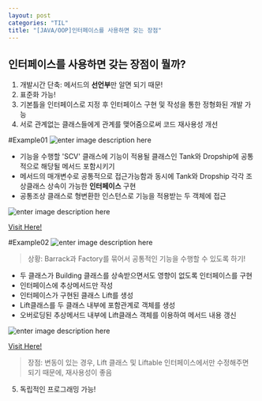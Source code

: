 ```yaml
---
layout: post
categories: "TIL"
title: "[JAVA/OOP]인터페이스를 사용하면 갖는 장점"
---
```


## 인터페이스를 사용하면 갖는  **장점**이 뭘까?

1.  개발시간 단축: 메서드의  **선언부**만 알면 되기 때문!
2.  표준화 가능!
3. 기본틀을 인터페이스로 지정 후 인터페이스 구현 및 작성을 통한 정형화된 개발 가능
4.  서로 관계없는 클래스들에게 관계를 맺어줌으로써 코드 재사용성 개선

#Example01
![enter image description here](https://github.com/hy6219/TIL-Today-I-Learned-/blob/main/JAVA/OOP%28Object%20Oriented%20Programming/Interface/Reusable/Different_class/%EC%9D%B8%ED%84%B0%ED%8E%98%EC%9D%B4%EC%8A%A4%20%EC%8B%A4%EC%8A%B5_%EA%B3%84%EC%B8%B5%EB%8F%84.png?raw=true)
-   기능을 수행할 'SCV' 클래스에 기능이 적용될 클래스인 Tank와 Dropship에 공통적으로 해당될 메서드 포함시키기
-   메서드의 매개변수로 공통적으로 접근가능함과 동시에 Tank와 Dropship 각각 조상클래스 상속이 가능한  **인터페이스** 구현
-   공통조상 클래스로 형변환한 인스턴스로 기능을 적용받는 두 객체에 접근

![enter image description here](https://github.com/hy6219/TIL-Today-I-Learned-/blob/main/JAVA/OOP%28Object%20Oriented%20Programming/Interface/Reusable/Different_class/%EC%9D%B8%ED%84%B0%ED%8E%98%EC%9D%B4%EC%8A%A4%20%EC%8B%A4%EC%8A%B5_%EA%B3%84%EC%B8%B5%EB%8F%84-res.png?raw=true)

[Visit Here!](https://github.com/hy6219/TIL-Today-I-Learned-/tree/main/JAVA/OOP%28Object%20Oriented%20Programming/Interface/Reusable/Different_class)


#Example02
![enter image description here](https://github.com/hy6219/TIL-Today-I-Learned-/blob/main/JAVA/OOP%28Object%20Oriented%20Programming/Interface/Reusable/Same_class/%EC%9D%B8%ED%84%B0%ED%8E%98%EC%9D%B4%EC%8A%A4%20%EC%8B%A4%EC%8A%B5_%EA%B3%84%EC%B8%B5%EB%8F%842.png?raw=true)

> 상황: Barrack과 Factory를 묶어서 공통적인 기능을 수행할 수 있도록 하기!

-   두 클래스가 Building 클래스를 상속받으면서도 영향이 없도록 인터페이스를 구현
-   인터페이스에 추상메서드만 작성
-   인터페이스가 구현된 클래스 Lift를 생성
-   Lift클래스를 두 클래스 내부에 포함관계로 객체를 생성
-   오버로딩된 추상메서드 내부에 Lift클래스 객체를 이용하여 메서드 내용 갱신

![enter image description here](https://github.com/hy6219/TIL-Today-I-Learned-/blob/main/JAVA/OOP%28Object%20Oriented%20Programming/Interface/Reusable/Same_class/%EC%9D%B8%ED%84%B0%ED%8E%98%EC%9D%B4%EC%8A%A4%20%EC%8B%A4%EC%8A%B5_%EA%B3%84%EC%B8%B5%EB%8F%842-res.png?raw=true)

[Visit Here!](https://github.com/hy6219/TIL-Today-I-Learned-/tree/main/JAVA/OOP%28Object%20Oriented%20Programming/Interface/Reusable/Same_class)


> 장점: 변동이 있는 경우, Lift 클래스 및 Liftable 인터페이스에서만 수정해주면 되기 때문에, 재사용성이 좋음


5.  독립적인 프로그래밍 가능!

